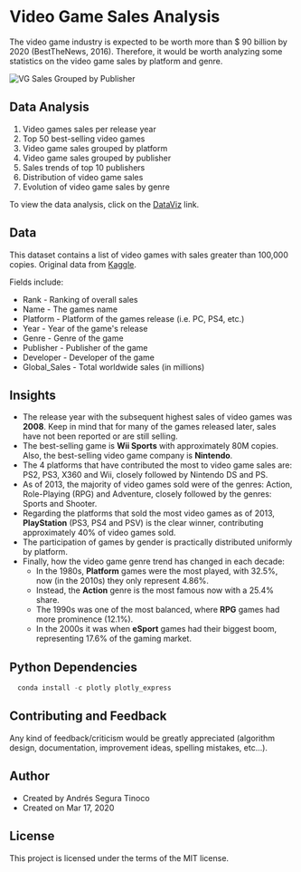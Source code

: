 # Video Game Sales Analysis
The video game industry is expected to be worth more than $ 90 billion by 2020 (BestTheNews, 2016). Therefore, it would be worth analyzing some statistics on the video game sales by platform and genre.

![VG Sales Grouped by Publisher](https://raw.githubusercontent.com/ansegura7/DataViz_VideoGameSales/master/images/sales-grouped-by-publisher.PNG)

## Data Analysis
1. Video games sales per release year
2. Top 50 best-selling video games
3. Video game sales grouped by platform
4. Video game sales grouped by publisher
5. Sales trends of top 10 publishers
6. Distribution of video game sales
7. Evolution of video game sales by genre

To view the data analysis, click on the <a href="https://ansegura7.github.io/DataViz_VideoGameSales/pages/VideoGameSales.html" >DataViz</a> link.

## Data
This dataset contains a list of video games with sales greater than 100,000 copies. Original data from <a href="https://www.kaggle.com/gregorut/videogamesales" target="_blank" >Kaggle</a>.

Fields include:
- Rank - Ranking of overall sales
- Name - The games name
- Platform - Platform of the games release (i.e. PC, PS4, etc.)
- Year - Year of the game's release
- Genre - Genre of the game
- Publisher - Publisher of the game
- Developer - Developer of the game
- Global_Sales - Total worldwide sales (in millions)

## Insights
- The release year with the subsequent highest sales of video games was **2008**. Keep in mind that for many of the games released later, sales have not been reported or are still selling.
- The best-selling game is **Wii Sports** with approximately 80M copies. Also, the best-selling video game company is **Nintendo**.
- The 4 platforms that have contributed the most to video game sales are: PS2, PS3, X360 and Wii, closely followed by Nintendo DS and PS.
- As of 2013, the majority of video games sold were of the genres: Action, Role-Playing (RPG) and Adventure, closely followed by the genres: Sports and Shooter.
- Regarding the platforms that sold the most video games as of 2013, **PlayStation** (PS3, PS4 and PSV) is the clear winner, contributing approximately 40% of video games sold.
- The participation of games by gender is practically distributed uniformly by platform.
- Finally, how the video game genre trend has changed in each decade:
  - In the 1980s, **Platform** games were the most played, with 32.5%, now (in the 2010s) they only represent 4.86%.
  - Instead, the **Action** genre is the most famous now with a 25.4% share.
  - The 1990s was one of the most balanced, where **RPG** games had more prominence (12.1%).
  - In the 2000s it was when **eSport** games had their biggest boom, representing 17.6% of the gaming market.

## Python Dependencies
``` python
  conda install -c plotly plotly_express
```

## Contributing and Feedback
Any kind of feedback/criticism would be greatly appreciated (algorithm design, documentation, improvement ideas, spelling mistakes, etc...).

## Author
- Created by Andrés Segura Tinoco
- Created on Mar 17, 2020

## License
This project is licensed under the terms of the MIT license.
